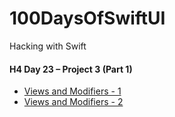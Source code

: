 # 100DaysOfSwiftUI
Hacking with Swift


#### H4 Day 23 – Project 3 (Part 1)
 - [Views and Modifiers - 1](https://github.com/HelloMartynPalmer/100DaysOfSwiftUI/tree/master/ViewsAndModifiers)
 - [Views and Modifiers - 2](https://github.com/HelloMartynPalmer/100DaysOfSwiftUI/tree/master/ViewsAndModifiersPart2)
